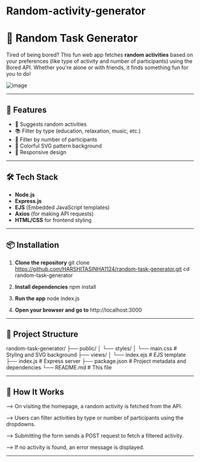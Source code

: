 # Random-activity-generator

# 🎲 Random Task Generator

Tired of being bored? This fun web app fetches **random activities** based on your preferences (like type of activity and number of participants) using the Bored API. Whether you're alone or with friends, it finds something fun for you to do!

![image](https://github.com/user-attachments/assets/ec3efbb1-8164-4d73-b47f-45ec2a730bb7)


---

## 🚀 Features

- 🎯 Suggests random activities
- 📚 Filter by type (education, relaxation, music, etc.)
- 👥 Filter by number of participants
- 🌈 Colorful SVG pattern background
- 📱 Responsive design

---

## 🛠 Tech Stack

- **Node.js**
- **Express.js**
- **EJS** (Embedded JavaScript templates)
- **Axios** (for making API requests)
- **HTML/CSS** for frontend styling

---

## 📦 Installation

1. **Clone the repository**
git clone https://github.com/HARSHITASINHA1124/random-task-generator.git
cd random-task-generator

2. **Install dependencies**
npm install

3. **Run the app**
node index.js

4. **Open your browser and go to**
http://localhost:3000

---

## 📂 **Project Structure**

random-task-generator/
├── public/
│   └── styles/
│       └── main.css        # Styling and SVG background
├── views/
│   └── index.ejs           # EJS template
├── index.js                # Express server
├── package.json            # Project metadata and dependencies
└── README.md               # This file

---

## 🧠 How It Works

--> On visiting the homepage, a random activity is fetched from the API.

--> Users can filter activities by type or number of participants using the dropdowns.

--> Submitting the form sends a POST request to fetch a filtered activity.

--> If no activity is found, an error message is displayed.

---


